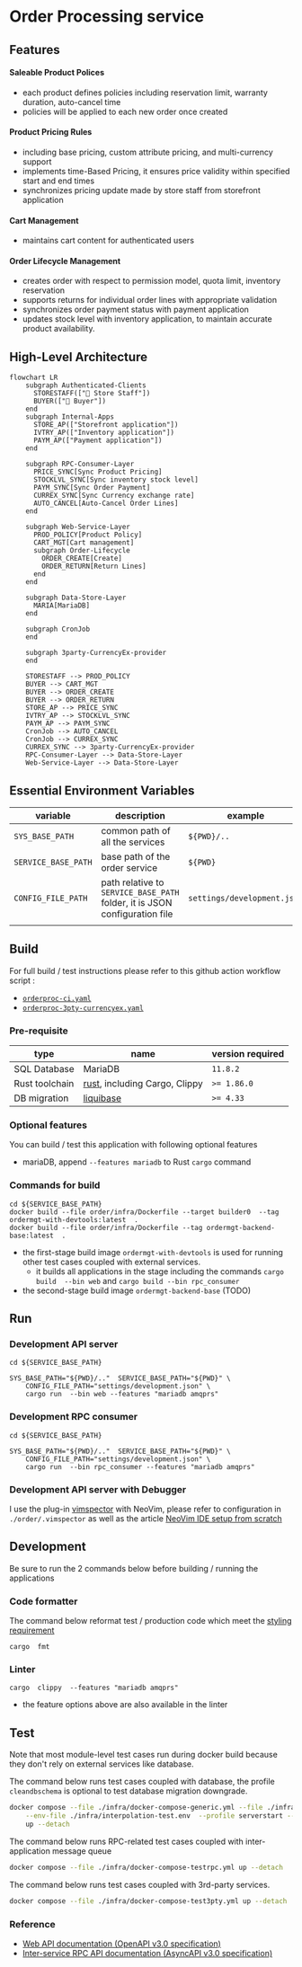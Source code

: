 # Order Processing service
## Features
#### Saleable Product Polices
- each product defines policies including reservation limit, warranty duration, auto-cancel time
- policies will be applied to each new order once created
#### Product Pricing Rules
- including base pricing, custom attribute pricing, and multi-currency support
- implements time-Based Pricing, it ensures price validity within specified start and end times
- synchronizes pricing update made by store staff from storefront application
#### Cart Management
- maintains cart content for authenticated users
#### Order Lifecycle Management
- creates order with respect to permission model, quota limit, inventory reservation
- supports returns for individual order lines with appropriate validation
- synchronizes order payment status with payment application
- updates stock level with inventory application, to maintain accurate product availability.

## High-Level Architecture

```mermaid
flowchart LR
    subgraph Authenticated-Clients
      STORESTAFF(["👤 Store Staff"])
      BUYER(["👤 Buyer"])
    end
    subgraph Internal-Apps
      STORE_AP(["Storefront application"])
      IVTRY_AP(["Inventory application"])
      PAYM_AP(["Payment application"])
    end
    
    subgraph RPC-Consumer-Layer
      PRICE_SYNC[Sync Product Pricing]
      STOCKLVL_SYNC[Sync inventory stock level]
      PAYM_SYNC[Sync Order Payment]
      CURREX_SYNC[Sync Currency exchange rate]
      AUTO_CANCEL[Auto-Cancel Order Lines]
    end

    subgraph Web-Service-Layer
      PROD_POLICY[Product Policy]
      CART_MGT[Cart management]
      subgraph Order-Lifecycle
        ORDER_CREATE[Create]
        ORDER_RETURN[Return Lines]
      end
    end

    subgraph Data-Store-Layer
      MARIA[MariaDB]
    end

    subgraph CronJob
    end

    subgraph 3party-CurrencyEx-provider
    end
    
    STORESTAFF --> PROD_POLICY
    BUYER --> CART_MGT
    BUYER --> ORDER_CREATE
    BUYER --> ORDER_RETURN
    STORE_AP --> PRICE_SYNC
    IVTRY_AP --> STOCKLVL_SYNC
    PAYM_AP --> PAYM_SYNC
    CronJob --> AUTO_CANCEL
    CronJob --> CURREX_SYNC
    CURREX_SYNC --> 3party-CurrencyEx-provider
    RPC-Consumer-Layer --> Data-Store-Layer
    Web-Service-Layer --> Data-Store-Layer
```

## Essential Environment Variables
|variable|description|example|
|--------|-----------|-------|
|`SYS_BASE_PATH`| common path of all the services| `${PWD}/..` |
|`SERVICE_BASE_PATH`| base path of the order service | `${PWD}` |
|`CONFIG_FILE_PATH`| path relative to `SERVICE_BASE_PATH` folder, it is JSON configuration file | `settings/development.json` |
||||


## Build
For full build / test instructions please refer to this github action workflow script :
- [`orderproc-ci.yaml`](../../.github/workflows/orderproc-ci.yaml)
- [`orderproc-3pty-currencyex.yaml`](../../.github/workflows/orderproc-3pty-currencyex.yaml)

### Pre-requisite
| type | name | version required |
|------|------|------------------|
| SQL Database | MariaDB | `11.8.2` |
| Rust toolchain | [rust](https://github.com/rust-lang/rust), including Cargo, Clippy | `>= 1.86.0` |
| DB migration | [liquibase](https://github.com/liquibase/liquibase) | `>= 4.33` |

### Optional features
You can build / test this application with following optional features
- mariaDB, append `--features mariadb` to Rust `cargo` command 

### Commands for build
```shell
cd ${SERVICE_BASE_PATH}
docker build --file order/infra/Dockerfile --target builder0  --tag ordermgt-with-devtools:latest  .
docker build --file order/infra/Dockerfile --tag ordermgt-backend-base:latest  .
```

- the first-stage build image `ordermgt-with-devtools` is used for running other test cases coupled with external services.
  - it builds all applications in the stage including the commands `cargo build  --bin web` and `cargo build --bin rpc_consumer`
- the second-stage build image `ordermgt-backend-base`  (TODO)


## Run
### Development API server
```shell=?
cd ${SERVICE_BASE_PATH}

SYS_BASE_PATH="${PWD}/.."  SERVICE_BASE_PATH="${PWD}" \
    CONFIG_FILE_PATH="settings/development.json" \
    cargo run  --bin web --features "mariadb amqprs"
```
### Development RPC consumer
```shell=?
cd ${SERVICE_BASE_PATH}

SYS_BASE_PATH="${PWD}/.."  SERVICE_BASE_PATH="${PWD}" \
    CONFIG_FILE_PATH="settings/development.json" \
    cargo run  --bin rpc_consumer --features "mariadb amqprs"
```

### Development API server with Debugger
I use the plug-in [vimspector](https://github.com/puremourning/vimspector) with NeoVim, please refer to configuration in `./order/.vimspector` as well as the article [NeoVim IDE setup from scratch](https://hackmd.io/@0V3cv8JJRnuK3jMwbJ-EeA/r1XR_hZL3)


## Development
Be sure to run the 2 commands below before building / running the applications

### Code formatter
The command below reformat test / production code which meet the [styling requirement](https://github.com/rust-lang/rust/tree/HEAD/src/doc/style-guide/src)
```shell
cargo  fmt
```

### Linter
```shell
cargo  clippy  --features "mariadb amqprs"
```
- the feature options above are also available in the linter


## Test
Note that most module-level test cases run during docker build because they don't rely on external services like database.

The command below runs test cases coupled with database, the profile `cleandbschema` is optional to test database migration downgrade.
```bash
docker compose --file ./infra/docker-compose-generic.yml --file ./infra/docker-compose-test.yml \
    --env-file ./infra/interpolation-test.env  --profile serverstart --profile cleandbschema  \
    up --detach
```

The command below runs RPC-related test cases coupled with inter-application message queue
```bash
docker compose --file ./infra/docker-compose-testrpc.yml up --detach
```

The command below runs test cases coupled with 3rd-party services.
```bash
docker compose --file ./infra/docker-compose-test3pty.yml up --detach
```

### Reference
- [Web API documentation (OpenAPI v3.0 specification)](./doc/api/openapi.yaml)
- [Inter-service RPC API documentation (AsyncAPI v3.0 specification)](./doc/api/asyncapi.yaml)

